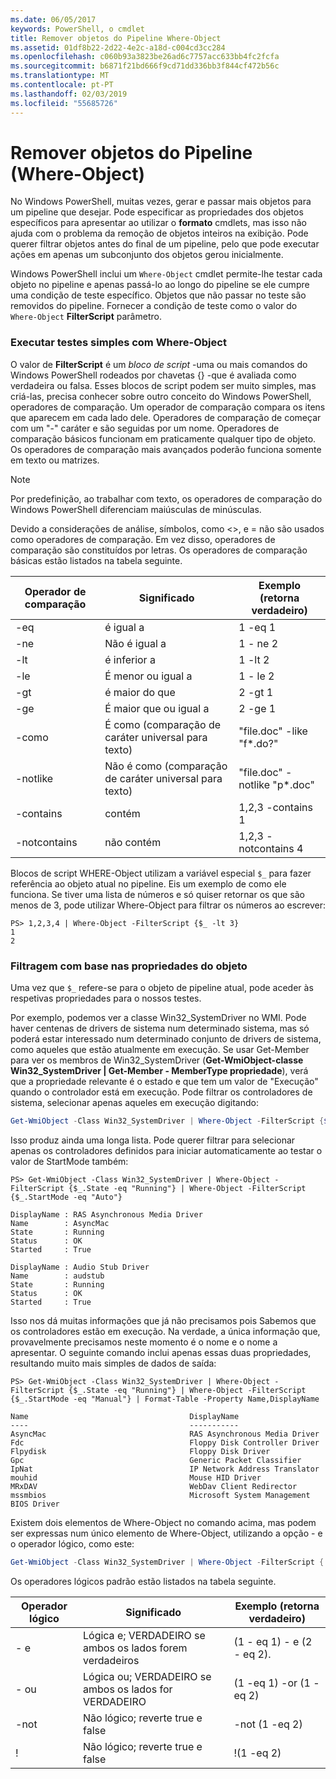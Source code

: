 ```yaml
---
ms.date: 06/05/2017
keywords: PowerShell, o cmdlet
title: Remover objetos do Pipeline Where-Object
ms.assetid: 01df8b22-2d22-4e2c-a18d-c004cd3cc284
ms.openlocfilehash: c060b93a3823be26ad6c7757acc633bb4fc2fcfa
ms.sourcegitcommit: b6871f21bd666f9cd71dd336bb3f844cf472b56c
ms.translationtype: MT
ms.contentlocale: pt-PT
ms.lasthandoff: 02/03/2019
ms.locfileid: "55685726"
---
```

# <a name="removing-objects-from-the-pipeline-where-object"></a>Remover objetos do Pipeline (Where-Object)

No Windows PowerShell, muitas vezes, gerar e passar mais objetos para um pipeline que desejar. Pode especificar as propriedades dos objetos específicos para apresentar ao utilizar o **formato** cmdlets, mas isso não ajuda com o problema da remoção de objetos inteiros na exibição. Pode querer filtrar objetos antes do final de um pipeline, pelo que pode executar ações em apenas um subconjunto dos objetos gerou inicialmente.

Windows PowerShell inclui um `Where-Object` cmdlet permite-lhe testar cada objeto no pipeline e apenas passá-lo ao longo do pipeline se ele cumpre uma condição de teste específico. Objetos que não passar no teste são removidos do pipeline. Fornecer a condição de teste como o valor do `Where-Object` **FilterScript** parâmetro.

### <a name="performing-simple-tests-with-where-object"></a>Executar testes simples com Where-Object

O valor de **FilterScript** é um *bloco de script* -uma ou mais comandos do Windows PowerShell rodeados por chavetas {} -que é avaliada como verdadeira ou falsa. Esses blocos de script podem ser muito simples, mas criá-las, precisa conhecer sobre outro conceito do Windows PowerShell, operadores de comparação. Um operador de comparação compara os itens que aparecem em cada lado dele. Operadores de comparação de começar com um "-" caráter e são seguidas por um nome. Operadores de comparação básicos funcionam em praticamente qualquer tipo de objeto. Os operadores de comparação mais avançados poderão funciona somente em texto ou matrizes.

> [!NOTE]
> Por predefinição, ao trabalhar com texto, os operadores de comparação do Windows PowerShell diferenciam maiúsculas de minúsculas.

Devido a considerações de análise, símbolos, como <>, e = não são usados como operadores de comparação. Em vez disso, operadores de comparação são constituídos por letras. Os operadores de comparação básicas estão listados na tabela seguinte.

|Operador de comparação|Significado|Exemplo (retorna verdadeiro)|
|-----------------------|-----------|--------------------------|
|-eq|é igual a|1 -eq 1|
|-ne|Não é igual a|1 - ne 2|
|-lt|é inferior a|1 -lt 2|
|-le|É menor ou igual a|1 - le 2|
|-gt|é maior do que|2 -gt 1|
|-ge|É maior que ou igual a|2 -ge 1|
|-como|É como (comparação de caráter universal para texto)|"file.doc" -like "f\*.do?"|
|-notlike|Não é como (comparação de caráter universal para texto)|"file.doc" -notlike "p\*.doc"|
|-contains|contém|1,2,3 -contains 1|
|-notcontains|não contém|1,2,3 - notcontains 4|

Blocos de script WHERE-Object utilizam a variável especial `$_` para fazer referência ao objeto atual no pipeline. Eis um exemplo de como ele funciona. Se tiver uma lista de números e só quiser retornar os que são menos de 3, pode utilizar Where-Object para filtrar os números ao escrever:

```
PS> 1,2,3,4 | Where-Object -FilterScript {$_ -lt 3}
1
2
```

### <a name="filtering-based-on-object-properties"></a>Filtragem com base nas propriedades do objeto

Uma vez que `$_` refere-se para o objeto de pipeline atual, pode aceder às respetivas propriedades para o nossos testes.

Por exemplo, podemos ver a classe Win32_SystemDriver no WMI. Pode haver centenas de drivers de sistema num determinado sistema, mas só poderá estar interessado num determinado conjunto de drivers de sistema, como aqueles que estão atualmente em execução. Se usar Get-Member para ver os membros de Win32_SystemDriver (**Get-WmiObject-classe Win32_SystemDriver | Get-Member - MemberType propriedade**), verá que a propriedade relevante é o estado e que tem um valor de "Execução" quando o controlador está em execução. Pode filtrar os controladores de sistema, selecionar apenas aqueles em execução digitando:

```powershell
Get-WmiObject -Class Win32_SystemDriver | Where-Object -FilterScript {$_.State -eq 'Running'}
```

Isso produz ainda uma longa lista. Pode querer filtrar para selecionar apenas os controladores definidos para iniciar automaticamente ao testar o valor de StartMode também:

```
PS> Get-WmiObject -Class Win32_SystemDriver | Where-Object -FilterScript {$_.State -eq "Running"} | Where-Object -FilterScript {$_.StartMode -eq "Auto"}

DisplayName : RAS Asynchronous Media Driver
Name        : AsyncMac
State       : Running
Status      : OK
Started     : True

DisplayName : Audio Stub Driver
Name        : audstub
State       : Running
Status      : OK
Started     : True
```

Isso nos dá muitas informações que já não precisamos pois Sabemos que os controladores estão em execução. Na verdade, a única informação que, provavelmente precisamos neste momento é o nome e o nome a apresentar. O seguinte comando inclui apenas essas duas propriedades, resultando muito mais simples de dados de saída:

```
PS> Get-WmiObject -Class Win32_SystemDriver | Where-Object -FilterScript {$_.State -eq "Running"} | Where-Object -FilterScript {$_.StartMode -eq "Manual"} | Format-Table -Property Name,DisplayName

Name                                    DisplayName
----                                    -----------
AsyncMac                                RAS Asynchronous Media Driver
Fdc                                     Floppy Disk Controller Driver
Flpydisk                                Floppy Disk Driver
Gpc                                     Generic Packet Classifier
IpNat                                   IP Network Address Translator
mouhid                                  Mouse HID Driver
MRxDAV                                  WebDav Client Redirector
mssmbios                                Microsoft System Management BIOS Driver
```

Existem dois elementos de Where-Object no comando acima, mas podem ser expressas num único elemento de Where-Object, utilizando a opção - e o operador lógico, como este:

```powershell
Get-WmiObject -Class Win32_SystemDriver | Where-Object -FilterScript { ($_.State -eq 'Running') -and ($_.StartMode -eq 'Manual') } | Format-Table -Property Name,DisplayName
```

Os operadores lógicos padrão estão listados na tabela seguinte.

|Operador lógico|Significado|Exemplo (retorna verdadeiro)|
|--------------------|-----------|--------------------------|
|- e|Lógica e; VERDADEIRO se ambos os lados forem verdadeiros|(1 - eq 1) - e (2 - eq 2).|
|- ou|Lógica ou; VERDADEIRO se ambos os lados for VERDADEIRO|(1 -eq 1) -or (1 -eq 2)|
|-not|Não lógico; reverte true e false|-not (1 -eq 2)|
|\!|Não lógico; reverte true e false|\!(1 -eq 2)|

